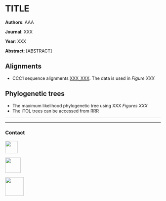 # TITLE
**Authors**: AAA

**Journal**: XXX

**Year**: XXX

**Abstract**: [ABSTRACT]

## Alignments

- CCC1 sequence alignments [XXX\_XXX](https://github.com/PerisD/EukCCC1/.fasta "Raw_frequency_crosses"). The data is used in *Figure XXX*

## Phylogenetic trees

- The maximum likelihood phylogenetic tree using XXX *Figures XXX*
- The iTOL trees can be accessed from RRR

***

***

### Contact

[<img src="https://goo.gl/xglg8H" width="40"/>](https://bit.ly/2V9hFt4)

[<img src="https://www.uv.es/perisnav/Index/twitter-logo.png" width="50"/>](https://bit.ly/2WJ2Rm8)

[<img src="https://www.uv.es/perisnav/images/Mitogression.png" width="60"/>](https://www.uv.es/perisnav/)
